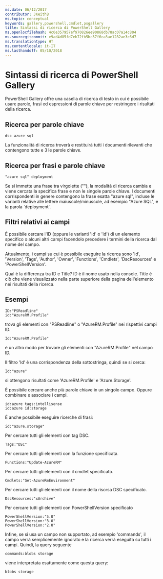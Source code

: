 ```yaml
---
ms.date: 06/12/2017
contributor: JKeithB
ms.topic: conceptual
keywords: gallery,powershell,cmdlet,psgallery
title: Sintassi di ricerca di PowerShell Gallery
ms.openlocfilehash: 4c0e357957ef970826ee90868db78ac07a14c804
ms.sourcegitcommit: e9ad4d85fd7eb72fb5bc37f6ca3ae1282ae3c6d7
ms.translationtype: HT
ms.contentlocale: it-IT
ms.lasthandoff: 05/10/2018
---
```

# <a name="gallery-search-syntax"></a>Sintassi di ricerca di PowerShell Gallery

PowerShell Gallery offre una casella di ricerca di testo in cui è possibile usare parole, frasi ed espressioni di parole chiave per restringere i risultati della ricerca.

## <a name="search-by-keywords"></a>Ricerca per parole chiave

    dsc azure sql

La funzionalità di ricerca troverà e restituirà tutti i documenti rilevanti che contengono tutte e 3 le parole chiave.

## <a name="search-using-phrases-and-keywords"></a>Ricerca per frasi e parole chiave

    "azure sql" deployment

Se si immette una frase tra virgolette (""), la modalità di ricerca cambia e viene cercata la specifica frase e non le singole parole chiave.
I documenti corrispondenti in genere contengono la frase esatta "azure sql", incluse le varianti relative alle lettere maiuscole/minuscole, ad esempio "Azure SQL", e la parola 'deployment'.

## <a name="filtering-on-fields"></a>Filtri relativi ai campi

È possibile cercare l'ID (oppure le varianti 'Id' o 'id') di un elemento specifico o alcuni altri campi facendolo precedere i termini della ricerca dal nome del campo.

Attualmente, i campi su cui è possibile eseguire la ricerca sono 'Id', 'Version', 'Tags', 'Author', 'Owner', 'Functions', 'Cmdlets', 'DscResources' e 'PowerShellVersion'.

Qual è la differenza tra ID e Title? ID è il nome usato nella console. Title è ciò che viene visualizzato nella parte superiore della pagina dell'elemento nei risultati della ricerca.

## <a name="examples"></a>Esempi

    ID:"PSReadline"
    id:"AzureRM.Profile"

trova gli elementi con "PSReadline" o "AzureRM.Profile" nei rispettivi campi ID.

    Id:"AzureRM.Profile"

è un altro modo per trovare gli elementi con "AzureRM.Profile" nel campo ID.

Il filtro 'Id' è una corrispondenza della sottostringa, quindi se si cerca:

    Id:"azure"

si ottengono risultati come 'AzureRM.Profile' e 'Azure.Storage'.

È possibile cercare anche più parole chiave in un singolo campo. Oppure combinare e associare i campi.

    id:azure tags:intellisense
    id:azure id:storage

È anche possibile eseguire ricerche di frasi:

    id:"azure.storage"


Per cercare tutti gli elementi con tag DSC.

    Tags:"DSC"

Per cercare tutti gli elementi con la funzione specificata.

    Functions:"Update-AzureRM"

Per cercare tutti gli elementi con il cmdlet specificato.

    Cmdlets:"Get-AzureRmEnvironment"

Per cercare tutti gli elementi con il nome della risorsa DSC specificato.

    DscResources:"xArchive"

Per cercare tutti gli elementi con PowerShellVersion specificato

    PowerShellVersion:"5.0"
    PowerShellVersion:"3.0"
    PowerShellVersion:"2.0"


Infine, se si usa un campo non supportato, ad esempio 'commands', il campo verrà semplicemente ignorato e la ricerca verrà eseguita su tutti i campi. Quindi, la query seguente

    commands:blobs storage

viene interpretata esattamente come questa query:

    blobs storage